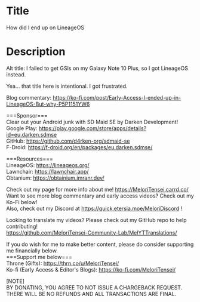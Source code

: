 # Title
How did I end up on LineageOS<br>

# Description
Alt title: I failed to get GSIs on my Galaxy Note 10 Plus, so I got LineageOS instead.<br>

Yea... that title here is intentional. I got frustrated.<br>

Blog commentary: https://ko-fi.com/post/Early-Access-I-ended-up-in-LineageOS-But-why-P5P1151YW6<br>

===Sponsor===<br>
Clear out your Android junk with SD Maid SE by Darken Development!<br>
Google Play: https://play.google.com/store/apps/details?id=eu.darken.sdmse<br>
GitHub: https://github.com/d4rken-org/sdmaid-se<br>
F-Droid: https://f-droid.org/en/packages/eu.darken.sdmse/<br>

===Resources===<br>
LineageOS: https://lineageos.org/<br>
Lawnchair: https://lawnchair.app/<br>
Obtanium: https://obtainium.imranr.dev/<br>

Check out my page for more info about me! https://MeloriTensei.carrd.co/<br>
Want to see more blog commentary and early access videos? Check out my Ko-Fi below!<br>
Also, check out my Discord at https://quick.etersia.moe/MeloriDiscord !<br>

Looking to translate my videos? Please check out my GitHub repo to help contributing!<br>
https://github.com/MeloriTensei-Community-Lab/MelYTTranslations/<br>

If you do wish for me to make better content, please do consider supporting me financially below.<br>
===Support me below===<br>
Throne (Gifts): https://thrn.co/u/MeloriTensei/<br>
Ko-fi (Early Access & Editor's Blogs): https://ko-fi.com/MeloriTensei/<br>

[NOTE]<br>
BY DONATING, YOU AGREE TO NOT ISSUE A CHARGEBACK REQUEST. THERE WILL BE NO REFUNDS AND ALL TRANSACTIONS ARE FINAL.<br>